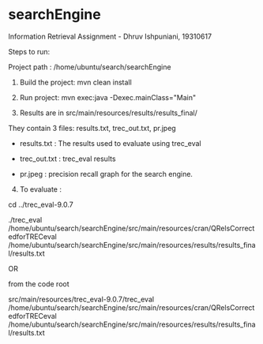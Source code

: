 # searchEngine
Information Retrieval Assignment - Dhruv Ishpuniani, 19310617

Steps to run:

Project path : /home/ubuntu/search/searchEngine

1. Build the project: mvn clean install


2. Run project: mvn exec:java -Dexec.mainClass="Main"


3. Results are in src/main/resources/results/results_final/

  They contain 3 files: results.txt, trec_out.txt, pr.jpeg

- results.txt : The results used to evaluate using trec_eval

- trec_out.txt : trec_eval results

- pr.jpeg : precision recall graph for the search engine. 



4. To evaluate : 

cd ../trec_eval-9.0.7

./trec_eval /home/ubuntu/search/searchEngine/src/main/resources/cran/QRelsCorrectedforTRECeval /home/ubuntu/search/searchEngine/src/main/resources/results/results_final/results.txt

OR

from the code root

src/main/resources/trec_eval-9.0.7/trec_eval /home/ubuntu/search/searchEngine/src/main/resources/cran/QRelsCorrectedforTRECeval /home/ubuntu/search/searchEngine/src/main/resources/results/results_final/results.txt
